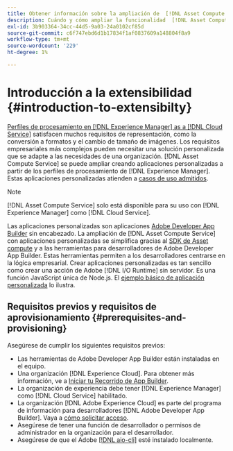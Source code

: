```yaml
---
title: Obtener información sobre la ampliación de  [!DNL Asset Compute Service]
description: Cuándo y cómo ampliar la funcionalidad  [!DNL Asset Compute Service]  para realizar el procesamiento de recursos personalizado.
exl-id: 3b903364-34cc-44d5-9a03-24a0102cf85d
source-git-commit: c6f747ebd6d1b17834f1af0837609a148804f8a9
workflow-type: tm+mt
source-wordcount: '229'
ht-degree: 1%

---
```


# Introducción a la extensibilidad {#introduction-to-extensibilty}

[Perfiles de procesamiento en [!DNL Experience Manager] as a [!DNL Cloud Service]](https://experienceleague.adobe.com/es/docs/experience-manager-cloud-service/content/assets/asset-microservices-overview) satisfacen muchos requisitos de representación, como la conversión a formatos y el cambio de tamaño de imágenes. Los requisitos empresariales más complejos pueden necesitar una solución personalizada que se adapte a las necesidades de una organización. [!DNL Asset Compute Service] se puede ampliar creando aplicaciones personalizadas a partir de los perfiles de procesamiento de [!DNL Experience Manager]. Estas aplicaciones personalizadas atienden a [casos de uso admitidos](https://experienceleague.adobe.com/es/docs/experience-manager-cloud-service/content/assets/manage/asset-microservices-configure-and-use).

>[!NOTE]
>
>[!DNL Asset Compute Service] solo está disponible para su uso con [!DNL Experience Manager] como [!DNL Cloud Service].

Las aplicaciones personalizadas son aplicaciones [Adobe Developer App Builder](https://github.com/AdobeDocs/app-builder) sin encabezado. La ampliación de [!DNL Asset Compute Service] con aplicaciones personalizadas se simplifica gracias al [SDK de Asset compute](https://github.com/adobe/asset-compute-sdk) y a las herramientas para desarrolladores de Adobe Developer App Builder. Estas herramientas permiten a los desarrolladores centrarse en la lógica empresarial. Crear aplicaciones personalizadas es tan sencillo como crear una acción de Adobe [!DNL I/O Runtime] sin servidor. Es una función JavaScript única de Node.js. El [ejemplo básico de aplicación personalizada](https://github.com/adobe/asset-compute-example-workers/blob/master/projects/worker-basic/worker-basic.js) lo ilustra.

## Requisitos previos y requisitos de aprovisionamiento {#prerequisites-and-provisioning}

Asegúrese de cumplir los siguientes requisitos previos:

* Las herramientas de Adobe Developer App Builder están instaladas en el equipo.
* Una organización [!DNL Experience Cloud]. Para obtener más información, ve a [Iniciar tu Recorrido de App Builder](https://developer.adobe.com/app-builder/docs/getting_started/#acquire-access-and-credentials).
* La organización de experiencia debe tener [!DNL Experience Manager] como [!DNL Cloud Service] habilitado.
* La organización [!DNL Adobe Experience Cloud] es parte del programa de información para desarrolladores [!DNL Adobe Developer App Builder]. Vaya a [cómo solicitar acceso](https://developer.adobe.com/app-builder/docs/overview/getting_access).
* Asegúrese de tener una función de desarrollador o permisos de administrador en la organización para el desarrollador.
* Asegúrese de que el Adobe [[!DNL aio-cli]](https://github.com/adobe/aio-cli) esté instalado localmente.

<!-- TBD for later:

* What all accesses and licenses are required?
* What all permissions are required to create, debug, and deploy custom applications?
* How do developers get access and provision the required apps?
* What is repository management?
* Anything on security and data transfer?
* What about handling personal or sensitive information?
* Custom application SLA is dependent on SLAs of various services it depends on.
* Document how the devs can get to know the KPIs of their custom applications. The KPIs are dependent on the performance at Adobe's side, amongst other things.
-->

